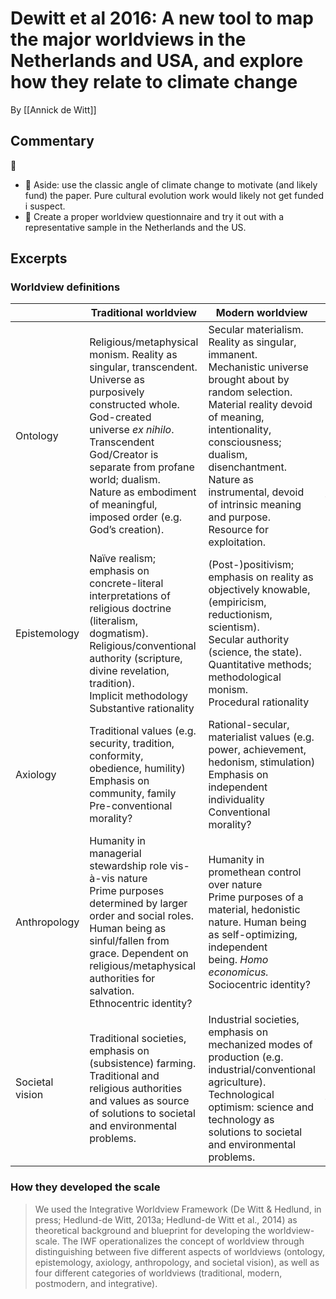 # Dewitt et al 2016: A new tool to map the major worldviews in the Netherlands and USA, and explore how they relate to climate change

By [[Annick de Witt]]

## Commentary

🚧

- 🫢 Aside: use the classic angle of climate change to motivate (and likely fund) the paper. Pure cultural evolution work would likely not get funded i suspect.
- 🎉 Create a proper worldview questionnaire and try it out with a representative sample in the Netherlands and the US.

## Excerpts

### Worldview definitions

|                 | Traditional worldview                                                                                                                                                                                                                                                                                    | Modern worldview                                                                                                                                                                                                                                                                                                   | Postmodern worldview                                                                                                                                                                                                                                                                                                   | Integrative worldview                                                                                                                                                                                                                                                                                                                              |
| --------------- | -------------------------------------------------------------------------------------------------------------------------------------------------------------------------------------------------------------------------------------------------------------------------------------------------------- | ------------------------------------------------------------------------------------------------------------------------------------------------------------------------------------------------------------------------------------------------------------------------------------------------------------------ | ---------------------------------------------------------------------------------------------------------------------------------------------------------------------------------------------------------------------------------------------------------------------------------------------------------------------- | -------------------------------------------------------------------------------------------------------------------------------------------------------------------------------------------------------------------------------------------------------------------------------------------------------------------------------------------------- |
| Ontology        | Religious/metaphysical monism. Reality as singular, transcendent.  <br />Universe as purposively constructed whole. God-created universe _ex nihilo_.  <br />Transcendent God/Creator is separate from profane world; dualism.  <br />Nature as embodiment of meaningful, imposed order (e.g. God’s creation). | Secular materialism. Reality as singular, immanent.  <br />Mechanistic universe brought about by random selection.  <br />Material reality devoid of meaning, intentionality, consciousness; dualism, disenchantment.  <br />Nature as instrumental, devoid of intrinsic meaning and purpose. Resource for exploitation. | Post-materialism. Reality as pluralistic, perspectival, constructed.  <br />Multiple cosmogonies/cosmogony as social construct  <br />Reality as discontinuous and fragmented, meaning as social construct; anti-essentialism.  <br />Nature as constructed through a plurality of cultural values, meanings, and interests. | Holism/integralism (unity in diversity). Reality as transcendent _and_ immanent.  <br />Universe as evolving, creative manifestation of Source/Spirit.  <br />Outer and inner reality co-arising, interdependent;  <br />re-enchantment.  <br />Nature as intrinsically valuable. Frequently seen as divine force that humanity is part and expression of. |
| Epistemology    | Naïve realism; emphasis on concrete-literal interpretations of religious doctrine (literalism, dogmatism).  <br />Religious/conventional authority (scripture, divine revelation, tradition).  <br />Implicit methodology  <br />Substantive rationality                                                       | (Post-)positivism; emphasis on reality as objectively knowable,  <br />(empiricism, reductionism, scientism).  <br />Secular authority (science, the state).  <br />Quantitative methods; methodological monism.  <br />Procedural rationality                                                                             | Social constructivism; emphasis on reality as constructed (pluralism, relativism).  <br />Internalization of authority (e.g. moral, emotional, intuitive, artistic knowing)  <br />Qualitative methods; methodological pluralism  <br />Skeptical rationality?                                                               | Critical realism, pragmatism; emphasis on reality as approachable through integration of sources of knowledge  <br />Triangulation of authority (scientific, spiritual/religious/philosophical, and subjective knowing)  <br />Mixed methods; integrative pluralism  <br />Synthetic rationality?                                                        |
| Axiology        | Traditional values (e.g. security, tradition, conformity, obedience, humility)  <br />Emphasis on community, family  <br />Pre-conventional morality?                                                                                                                                                        | Rational-secular, materialist values (e.g. power, achievement, hedonism, stimulation)  <br />Emphasis on independent individuality  <br />Conventional morality?                                                                                                                                                       | Self-expression, post-materialist values (e.g. openness to change, self-direction)  <br />Emphasis on unique individuality  <br />Postconventional morality?                                                                                                                                                               | Self-expression/self-transcendence values (e.g. universalism, self-actualization)?  <br />Emphasis on embedded, relational individuality  <br />Universal morality?                                                                                                                                                                                    |
| Anthropology    | Humanity in managerial stewardship role vis-à-vis nature  <br />Prime purposes determined by larger order and social roles. Human being as sinful/fallen from grace. Dependent on religious/metaphysical authorities for salvation.  <br />Ethnocentric identity?                                            | Humanity in promethean control over nature  <br />Prime purposes of a material, hedonistic nature. Human being as self-optimizing, independent being. _Homo economicus._  <br />Sociocentric identity?                                                                                                                 | Humanity in cautious relationship to nature  <br />Prime purposes are found within, intrinsic. Human being as self-expressing, unique individual.  <br />Worldcentric identity?                                                                                                                                            | Humanity in unity and synergy with nature  <br />Prime purposes found within, serving the larger whole (‘service through self-actualization’). Human being as evolutionary co-creator, with a vast—though generally unrealized—potential.  <br />Planetcentric identity?                                                                               |
| Societal vision | Traditional societies, emphasis on (subsistence) farming.  <br />Traditional and religious authorities and values as source of solutions to societal and environmental problems.                                                                                                                           | Industrial societies, emphasis on mechanized modes of production (e.g. industrial/conventional agriculture).  <br />Technological optimism: science and technology as solutions to societal and environmental problems.                                                                                              | Post-industrial societies, emphasis on service economy and creative industries.  <br />Scepticism of status quo, idealism: mobilization of the public through revealing injustices as prime solution to societal and environmental problems.                                                                             | Increasing emphasis on services, creative industries, and social/sustainable entrepreneurship.  <br />Integrative vision: emancipation of the public through consciousness growth and a synthesis of interests and perspectives as solutions to societal and environmental problems                                                                  |

### How they developed the scale

> We used the Integrative Worldview Framework (De Witt & Hedlund, in press; Hedlund-de Witt, 2013a; Hedlund-de Witt et al., 2014) as theoretical background and blueprint for developing the worldview-scale. The IWF operationalizes the concept of worldview through distinguishing between five different aspects of worldviews (ontology, epistemology, axiology, anthropology, and societal vision), as well as four different categories of worldviews (traditional, modern, postmodern, and integrative).